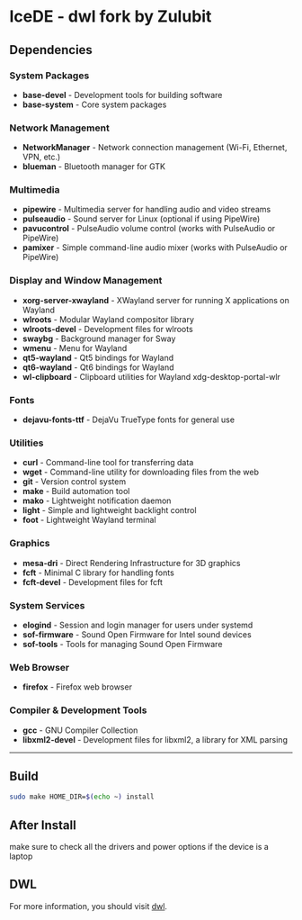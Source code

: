 # IceDE - dwl fork by Zulubit

## Dependencies

### System Packages
- **base-devel** - Development tools for building software
- **base-system** - Core system packages

### Network Management
- **NetworkManager** - Network connection management (Wi-Fi, Ethernet, VPN, etc.)
- **blueman** - Bluetooth manager for GTK

### Multimedia
- **pipewire** - Multimedia server for handling audio and video streams
- **pulseaudio** - Sound server for Linux (optional if using PipeWire)
- **pavucontrol** - PulseAudio volume control (works with PulseAudio or PipeWire)
- **pamixer** - Simple command-line audio mixer (works with PulseAudio or PipeWire)

### Display and Window Management
- **xorg-server-xwayland** - XWayland server for running X applications on Wayland
- **wlroots** - Modular Wayland compositor library
- **wlroots-devel** - Development files for wlroots
- **swaybg** - Background manager for Sway
- **wmenu** - Menu for Wayland
- **qt5-wayland** - Qt5 bindings for Wayland
- **qt6-wayland** - Qt6 bindings for Wayland
- **wl-clipboard** - Clipboard utilities for Wayland
xdg-desktop-portal-wlr

### Fonts
- **dejavu-fonts-ttf** - DejaVu TrueType fonts for general use

### Utilities
- **curl** - Command-line tool for transferring data
- **wget** - Command-line utility for downloading files from the web
- **git** - Version control system
- **make** - Build automation tool
- **mako** - Lightweight notification daemon
- **light** - Simple and lightweight backlight control
- **foot** - Lightweight Wayland terminal

### Graphics
- **mesa-dri** - Direct Rendering Infrastructure for 3D graphics
- **fcft** - Minimal C library for handling fonts
- **fcft-devel** - Development files for fcft

### System Services
- **elogind** - Session and login manager for users under systemd
- **sof-firmware** - Sound Open Firmware for Intel sound devices
- **sof-tools** - Tools for managing Sound Open Firmware

### Web Browser
- **firefox** - Firefox web browser

### Compiler & Development Tools
- **gcc** - GNU Compiler Collection
- **libxml2-devel** - Development files for libxml2, a library for XML parsing

---

## Build

```bash
sudo make HOME_DIR=$(echo ~) install
```

## After Install

make sure to check all the drivers and power options if the device is a laptop

## DWL

For more information, you should visit [dwl](https://codeberg.org/dwl/dwl).
